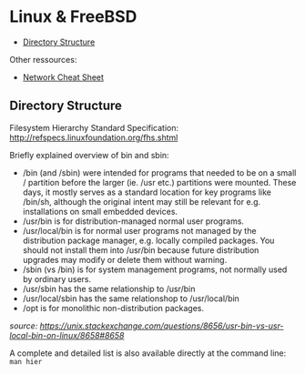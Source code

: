 # Linux & FreeBSD

* [Directory Structure](#directory-structure)

Other ressources:

* [Network Cheat Sheet](https://github.com/bitmand/network-cheat-sheet)

## Directory Structure

Filesystem Hierarchy Standard Specification: http://refspecs.linuxfoundation.org/fhs.shtml

Briefly explained overview of bin and sbin:

- /bin (and /sbin) were intended for programs that needed to be on a small / partition before the larger (ie. /usr etc.) partitions were mounted. These days, it mostly serves as a standard location for key programs like /bin/sh, although the original intent may still be relevant for e.g. installations on small embedded devices.
- /usr/bin is for distribution-managed normal user programs.
- /usr/local/bin is for normal user programs not managed by the distribution package manager, e.g. locally compiled packages. You should not install them into /usr/bin because future distribution upgrades may modify or delete them without warning.
- /sbin (vs /bin) is for system management programs, not normally used by ordinary users.
- /usr/sbin has the same relationship to /usr/bin
- /usr/local/sbin has the same relationshop to /usr/local/bin
- /opt is for monolithic non-distribution packages.

*source: https://unix.stackexchange.com/questions/8656/usr-bin-vs-usr-local-bin-on-linux/8658#8658*

A complete and detailed list is also available directly at the command line: `man hier`

